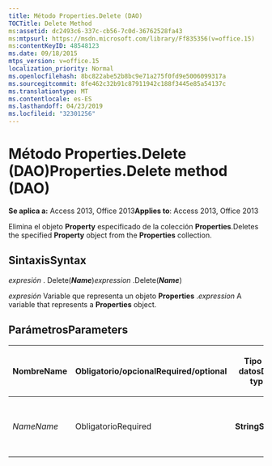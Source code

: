 ```yaml
---
title: Método Properties.Delete (DAO)
TOCTitle: Delete Method
ms:assetid: dc2493c6-337c-cb56-7c0d-36762528fa43
ms:mtpsurl: https://msdn.microsoft.com/library/Ff835356(v=office.15)
ms:contentKeyID: 48548123
ms.date: 09/18/2015
mtps_version: v=office.15
localization_priority: Normal
ms.openlocfilehash: 8bc822abe52b8bc9e71a275f0fd9e5006099317a
ms.sourcegitcommit: 8fe462c32b91c87911942c188f3445e85a54137c
ms.translationtype: MT
ms.contentlocale: es-ES
ms.lasthandoff: 04/23/2019
ms.locfileid: "32301256"
---
```

# <a name="propertiesdelete-method-dao"></a><span data-ttu-id="5171c-102">Método Properties.Delete (DAO)</span><span class="sxs-lookup"><span data-stu-id="5171c-102">Properties.Delete method (DAO)</span></span>

<span data-ttu-id="5171c-103">**Se aplica a:** Access 2013, Office 2013</span><span class="sxs-lookup"><span data-stu-id="5171c-103">**Applies to**: Access 2013, Office 2013</span></span>

<span data-ttu-id="5171c-104">Elimina el objeto **Property** especificado de la colección **Properties**.</span><span class="sxs-lookup"><span data-stu-id="5171c-104">Deletes the specified **Property** object from the **Properties** collection.</span></span>

## <a name="syntax"></a><span data-ttu-id="5171c-105">Sintaxis</span><span class="sxs-lookup"><span data-stu-id="5171c-105">Syntax</span></span>

<span data-ttu-id="5171c-106">*expresión* . Delete(***Name***)</span><span class="sxs-lookup"><span data-stu-id="5171c-106">*expression* .Delete(***Name***)</span></span>

<span data-ttu-id="5171c-107">*expresión* Variable que representa un objeto **Properties** .</span><span class="sxs-lookup"><span data-stu-id="5171c-107">*expression* A variable that represents a **Properties** object.</span></span>

## <a name="parameters"></a><span data-ttu-id="5171c-108">Parámetros</span><span class="sxs-lookup"><span data-stu-id="5171c-108">Parameters</span></span>

<table>
<colgroup>
<col style="width: 25%" />
<col style="width: 25%" />
<col style="width: 25%" />
<col style="width: 25%" />
</colgroup>
<thead>
<tr class="header">
<th><p><span data-ttu-id="5171c-109">Nombre</span><span class="sxs-lookup"><span data-stu-id="5171c-109">Name</span></span></p></th>
<th><p><span data-ttu-id="5171c-110">Obligatorio/opcional</span><span class="sxs-lookup"><span data-stu-id="5171c-110">Required/optional</span></span></p></th>
<th><p><span data-ttu-id="5171c-111">Tipo de datos</span><span class="sxs-lookup"><span data-stu-id="5171c-111">Data type</span></span></p></th>
<th><p><span data-ttu-id="5171c-112">Descripción</span><span class="sxs-lookup"><span data-stu-id="5171c-112">Description</span></span></p></th>
</tr>
</thead>
<tbody>
<tr class="odd">
<td><p><span data-ttu-id="5171c-113"><em>Name</em></span><span class="sxs-lookup"><span data-stu-id="5171c-113"><em>Name</em></span></span></p></td>
<td><p><span data-ttu-id="5171c-114">Obligatorio</span><span class="sxs-lookup"><span data-stu-id="5171c-114">Required</span></span></p></td>
<td><p><span data-ttu-id="5171c-115"><strong>String</strong></span><span class="sxs-lookup"><span data-stu-id="5171c-115"><strong>String</strong></span></span></p></td>
<td><p><span data-ttu-id="5171c-116">Nombre de la propiedad que se debe eliminar.</span><span class="sxs-lookup"><span data-stu-id="5171c-116">The name of the property to delete.</span></span></p></td>
</tr>
</tbody>
</table>

